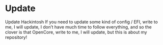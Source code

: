 # Update
Update Hackintosh
If you need to update some kind of config / EFI, write to me, I will update, I don’t have much time to follow everything, and so the clover is that OpenCore, write to me, I will update, but this is about my repository!
